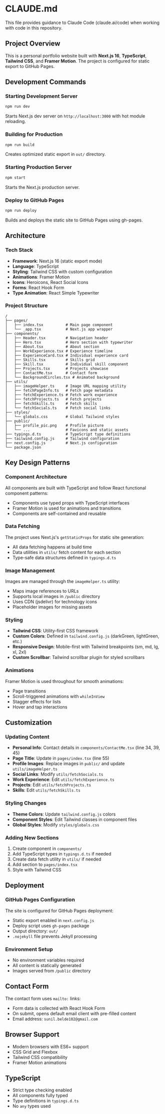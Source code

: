 # CLAUDE.md

This file provides guidance to Claude Code (claude.ai/code) when working with code in this repository.

## Project Overview

This is a personal portfolio website built with **Next.js 16**, **TypeScript**, **Tailwind CSS**, and **Framer Motion**. The project is configured for static export to GitHub Pages.

## Development Commands

### Starting Development Server
```bash
npm run dev
```
Starts Next.js dev server on `http://localhost:3000` with hot module reloading.

### Building for Production
```bash
npm run build
```
Creates optimized static export in `out/` directory.

### Starting Production Server
```bash
npm start
```
Starts the Next.js production server.

### Deploy to GitHub Pages
```bash
npm run deploy
```
Builds and deploys the static site to GitHub Pages using gh-pages.

## Architecture

### Tech Stack

- **Framework**: Next.js 16 (static export mode)
- **Language**: TypeScript
- **Styling**: Tailwind CSS with custom configuration
- **Animations**: Framer Motion
- **Icons**: Heroicons, React Social Icons
- **Forms**: React Hook Form
- **Type Animation**: React Simple Typewriter

### Project Structure

```
/
├── pages/
│   ├── index.tsx          # Main page component
│   └── _app.tsx           # Next.js app wrapper
├── components/
│   ├── Header.tsx         # Navigation header
│   ├── Hero.tsx           # Hero section with typewriter
│   ├── About.tsx          # About section
│   ├── WorkExperience.tsx # Experience timeline
│   ├── ExperienceCard.tsx # Individual experience card
│   ├── Skills.tsx         # Skills grid
│   ├── Skill.tsx          # Individual skill component
│   ├── Projects.tsx       # Projects showcase
│   ├── ContactMe.tsx      # Contact form
│   └── BackgroundCircles.tsx # Animated background
├── utils/
│   ├── imageHelper.ts     # Image URL mapping utility
│   ├── fetchPageInfo.ts   # Fetch page metadata
│   ├── fetchExperience.ts # Fetch work experience
│   ├── fetchProjects.ts   # Fetch projects
│   ├── fetchSkills.ts     # Fetch skills
│   └── fetchSocials.ts    # Fetch social links
├── styles/
│   └── globals.css        # Global Tailwind styles
├── public/
│   ├── profile_pic.png    # Profile picture
│   └── ...                # Favicons and static assets
├── typings.d.ts           # TypeScript type definitions
├── tailwind.config.js     # Tailwind configuration
├── next.config.js         # Next.js configuration
└── package.json
```

## Key Design Patterns

### Component Architecture

All components are built with TypeScript and follow React functional component patterns:

- Components use typed props with TypeScript interfaces
- Framer Motion is used for animations and transitions
- Components are self-contained and reusable

### Data Fetching

The project uses Next.js's `getStaticProps` for static site generation:

- All data fetching happens at build time
- Data utilities in `utils/` fetch content for each section
- Type-safe data structures defined in `typings.d.ts`

### Image Management

Images are managed through the `imageHelper.ts` utility:

- Maps image references to URLs
- Supports local images in `/public` directory
- Uses CDN (jsdelivr) for technology icons
- Placeholder images for missing assets

### Styling

- **Tailwind CSS**: Utility-first CSS framework
- **Custom Colors**: Defined in `tailwind.config.js` (darkGreen, lightGreen, etc.)
- **Responsive Design**: Mobile-first with Tailwind breakpoints (sm, md, lg, xl, 2xl)
- **Custom Scrollbar**: Tailwind scrollbar plugin for styled scrollbars

### Animations

Framer Motion is used throughout for smooth animations:

- Page transitions
- Scroll-triggered animations with `whileInView`
- Stagger effects for lists
- Hover and tap interactions

## Customization

### Updating Content

- **Personal Info**: Contact details in `components/ContactMe.tsx` (line 34, 39, 45)
- **Page Title**: Update in `pages/index.tsx` (line 55)
- **Profile Images**: Replace images in `public/` and update `utils/imageHelper.ts`
- **Social Links**: Modify `utils/fetchSocials.ts`
- **Work Experience**: Edit `utils/fetchExperience.ts`
- **Projects**: Edit `utils/fetchProjects.ts`
- **Skills**: Edit `utils/fetchSkills.ts`

### Styling Changes

- **Theme Colors**: Update `tailwind.config.js` colors
- **Component Styles**: Edit Tailwind classes in component files
- **Global Styles**: Modify `styles/globals.css`

### Adding New Sections

1. Create component in `components/`
2. Add TypeScript types in `typings.d.ts` if needed
3. Create data fetch utility in `utils/` if needed
4. Add section to `pages/index.tsx`
5. Style with Tailwind CSS

## Deployment

### GitHub Pages Configuration

The site is configured for GitHub Pages deployment:

- Static export enabled in `next.config.js`
- Deploy script uses `gh-pages` package
- Output directory: `out/`
- `.nojekyll` file prevents Jekyll processing

### Environment Setup

- No environment variables required
- All content is statically generated
- Images served from `/public` directory

## Contact Form

The contact form uses `mailto:` links:
- Form data is collected with React Hook Form
- On submit, opens default email client with pre-filled content
- Email address: `sunil.belde102@gmail.com`

## Browser Support

- Modern browsers with ES6+ support
- CSS Grid and Flexbox
- Tailwind CSS compatibility
- Framer Motion animations

## TypeScript

- Strict type checking enabled
- All components fully typed
- Type definitions in `typings.d.ts`
- No `any` types used
